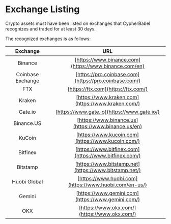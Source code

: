 # Exchange Listing

Crypto assets must have been listed on exchanges that CypherBabel recognizes and traded for at least 30 days.

The recognized exchanges is as follows:&#x20;

|      Exchange     |                          URL                          |
| :---------------: | :---------------------------------------------------: |
|      Binance      | [https://www.binance.com](https://www.binance.com/en) |
| Coinbase Exchange | [https://pro.coinbase.com](https://pro.coinbase.com/) |
|        FTX        |          [https://ftx.com](https://ftx.com/)          |
|       Kraken      |   [https://www.kraken.com](https://www.kraken.com/)   |
|      Gate.io      |      [https://www.gate.io](https://www.gate.io/)      |
|     Binance.US    |  [https://www.binance.us](https://www.binance.us/en)  |
|       KuCoin      |   [https://www.kucoin.com](https://www.kucoin.com/)   |
|      Bitfinex     | [https://www.bitfinex.com](https://www.bitfinex.com/) |
|      Bitstamp     | [https://www.bitstamp.net](https://www.bitstamp.net/) |
|    Huobi Global   | [https://www.huobi.com](https://www.huobi.com/en-us/) |
|       Gemini      |   [https://www.gemini.com](https://www.gemini.com/)   |
|        OKX        |      [https://www.okx.com/](https://www.okx.com/)     |
